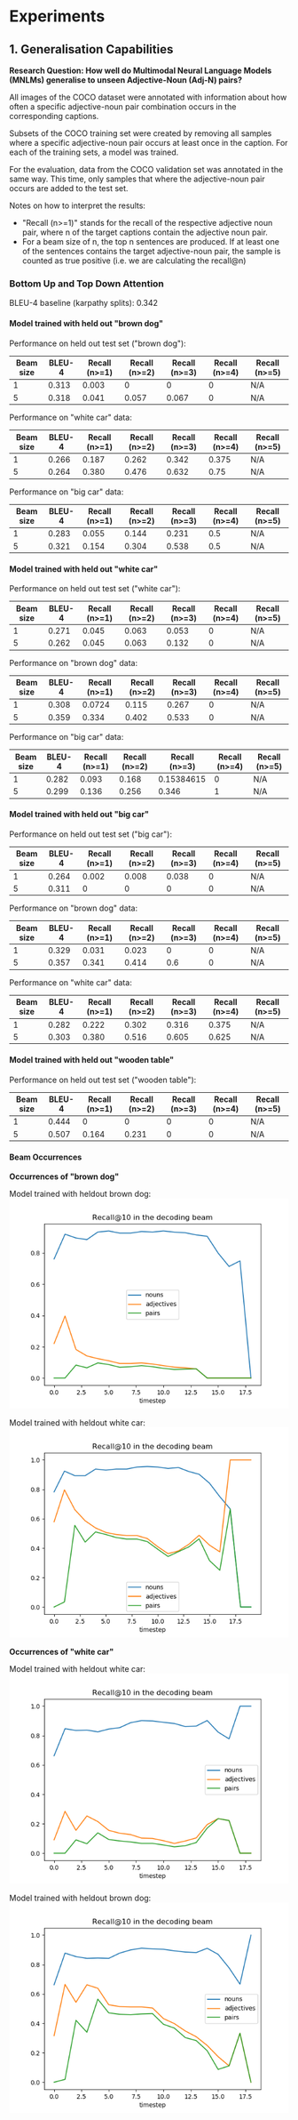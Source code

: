 # Experiments

## 1. Generalisation Capabilities

**Research Question: How well do Multimodal Neural Language Models (MNLMs) generalise to unseen
Adjective-Noun (Adj-N) pairs?**

All images of the COCO dataset were annotated with information about how often a specific adjective-noun pair
combination occurs in the corresponding captions. 

Subsets of the COCO training set were created by removing all samples where a specific adjective-noun pair occurs at
least once in the caption. For each of the training sets, a model was trained. 

For the evaluation, data from the COCO validation set was annotated in the same way. This time, only samples that where
the adjective-noun pair occurs are added to the test set.

Notes on how to interpret the results:
- "Recall (n>=1)" stands for the recall of the respective adjective noun pair,
where n of the target captions contain the adjective noun pair.
- For a beam size of n, the top n sentences are produced. If at least one of the sentences contains the target
adjective-noun pair, the sample is counted as true positive (i.e. we are calculating the recall@n)

### Bottom Up and Top Down Attention

BLEU-4 baseline (karpathy splits): 0.342

#### Model trained with held out "brown dog"

Performance on held out test set ("brown dog"):

Beam size | BLEU-4 | Recall (n>=1) | Recall (n>=2) | Recall (n>=3) | Recall (n>=4) | Recall (n>=5)
----------|--------| --------------| --------------| --------------| --------------| -------------
1         | 0.313  | 0.003         | 0             | 0             | 0             | N/A
5         | 0.318  | 0.041         | 0.057         | 0.067         | 0             | N/A

Performance on "white car" data:

Beam size | BLEU-4 | Recall (n>=1) | Recall (n>=2) | Recall (n>=3) | Recall (n>=4) | Recall (n>=5)
----------|--------| --------------| --------------| --------------| --------------| -------------
1         | 0.266  | 0.187         | 0.262         | 0.342         | 0.375         | N/A
5         | 0.264  | 0.380         | 0.476         | 0.632         | 0.75          | N/A

Performance on "big car" data:

Beam size | BLEU-4 | Recall (n>=1) | Recall (n>=2) | Recall (n>=3) | Recall (n>=4) | Recall (n>=5)
----------|--------| --------------| --------------| --------------| --------------| -------------
1         | 0.283  | 0.055         | 0.144         | 0.231         | 0.5           | N/A
5         | 0.321  | 0.154         | 0.304         | 0.538         | 0.5           | N/A

#### Model trained with held out "white car"

Performance on held out test set ("white car"):

Beam size | BLEU-4 | Recall (n>=1) | Recall (n>=2) | Recall (n>=3) | Recall (n>=4) | Recall (n>=5)
----------|--------| --------------| --------------| --------------| --------------| -------------
1         | 0.271  | 0.045         | 0.063         | 0.053         | 0             | N/A
5         | 0.262  | 0.045         | 0.063         | 0.132         | 0             | N/A

Performance on "brown dog" data:

Beam size | BLEU-4 | Recall (n>=1) | Recall (n>=2) | Recall (n>=3) | Recall (n>=4) | Recall (n>=5)
----------|--------| --------------| --------------| --------------| --------------| -------------
1         | 0.308  | 0.0724        | 0.115         | 0.267         | 0             | N/A                                                                                                                                                                                                                                                                                                                                                                                                                                                                                                                                                                                                                                                                                                                                                                                                                                                                                                                                                                                                                                                                                                                                                                                                                                                                                                                                                                                                                                                                                                                                                                                                                                                                                                                                                                                                                                                                                                                                                                                                                                                                                                                                                                                                                                                                                                                                                                                                                                                                                                                                                                                                                                                                                                                                                                                                                                                                                                                                                                                                                                                                                                                                                                                                                                                                                                                                                                                                                                                                                                                                                                                                                                                                                                                                                                                                                                                                                                                                                                                                                                                                                                                                                                                                                                                                                                                                                                                                                                                                                                                                                                                                                                                                                                                                                                                                                                                                                                                                                                                                                                            
5         | 0.359  | 0.334         | 0.402         | 0.533         | 0             | N/A

Performance on "big car" data:

Beam size | BLEU-4 | Recall (n>=1) | Recall (n>=2) | Recall (n>=3) | Recall (n>=4) | Recall (n>=5)
----------|--------| --------------| --------------| --------------| --------------| -------------
1         | 0.282  | 0.093         | 0.168         | 0.15384615    | 0             | N/A
5         | 0.299  | 0.136         | 0.256         | 0.346         | 1             | N/A

#### Model trained with held out "big car"

Performance on held out test set ("big car"):

Beam size | BLEU-4 | Recall (n>=1) | Recall (n>=2) | Recall (n>=3) | Recall (n>=4) | Recall (n>=5)
----------|--------| --------------| --------------| --------------| --------------| -------------
1         | 0.264  | 0.002         | 0.008         | 0.038         | 0             | N/A
5         | 0.311  | 0             | 0             | 0             | 0             | N/A

Performance on "brown dog" data:

Beam size | BLEU-4 | Recall (n>=1) | Recall (n>=2) | Recall (n>=3) | Recall (n>=4) | Recall (n>=5)
----------|--------| --------------| --------------| --------------| --------------| -------------
1         | 0.329  | 0.031         | 0.023         | 0             | 0             | N/A
5         | 0.357  | 0.341         | 0.414         | 0.6           | 0             | N/A

Performance on "white car" data:

Beam size | BLEU-4 | Recall (n>=1) | Recall (n>=2) | Recall (n>=3) | Recall (n>=4) | Recall (n>=5)
----------|--------| --------------| --------------| --------------| --------------| -------------
1         | 0.282  | 0.222         | 0.302         | 0.316         | 0.375         | N/A
5         | 0.303  | 0.380         | 0.516         | 0.605         | 0.625         | N/A

#### Model trained with held out "wooden table"

Performance on held out test set ("wooden table"):

Beam size | BLEU-4 | Recall (n>=1) | Recall (n>=2) | Recall (n>=3) | Recall (n>=4) | Recall (n>=5)
----------|--------| --------------| --------------| --------------| --------------| -------------
1         | 0.444  | 0             | 0             | 0             | 0             | N/A
5         | 0.507  | 0.164         | 0.231         | 0             | 0             | N/A


#### Beam Occurrences

**Occurrences of "brown dog"**

Model trained with heldout brown dog:
![Beam Occurrences](beam_occurrences_butd_brown_dog_brown_dog.png)

Model trained with heldout white car:
![Beam Occurrences](beam_occurrences_butd_white_car_brown_dog.png)


**Occurrences of "white car"**

Model trained with heldout white car:
![Beam Occurrences](beam_occurrences_butd_white_car_white_car.png)

Model trained with heldout brown dog:
![Beam Occurrences](beam_occurrences_butd_brown_dog_white_car.png)


